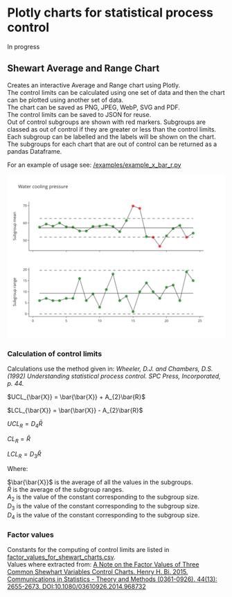 # Plotly charts for statistical process control

In progress

## Shewart Average and Range Chart
Creates an interactive Average and Range chart using Plotly.  
The control limits can be calculated using one set of data and then the chart can be plotted using another set of data.  
The chart can be saved as PNG, JPEG, WebP, SVG and PDF.  
The control limits can be saved to JSON for reuse.  
Out of control subgroups are shown with red markers.
Subgroups are classed as out of control if they are greater or less than the control limits.  
Each subgroup can be labelled and the labels will be shown on the chart.  
The subgroups for each chart that are out of control can be returned as a pandas Dataframe.

For an example of usage see: [/examples/example_x_bar_r.py](/examples/example_x_bar_r.py)

![Water_chart.svg](examples%2FWater_chart.svg)


### Calculation of control limits
Calculations use the method given in: <em>Wheeler, D.J. and Chambers, D.S. (1992) Understanding statistical process control. SPC Press, Incorporated, p. 44.</em>  

$UCL_{\bar{X}} = \bar{\bar{X}} + A_{2}\bar{R}$  
  
$LCL_{\bar{X}} = \bar{\bar{X}} - A_{2}\bar{R}$  
  
$UCL_{R} = D_{4}\bar{R}$  
  
$CL_{R} = \bar{R}$  
  
$LCL_{R} = D_{3}\bar{R}$

Where:

$\bar{\bar{X}}$ is the average of all the values in the subgroups.  
$\bar{R}$ is the average of the subgroup ranges.  
$A_{2}$ is the value of the constant corresponding to the subgroup size.  
$D_{3}$ is the value of the constant corresponding to the subgroup size.  
$D_{4}$ is the value of the constant corresponding to the subgroup size.
### Factor values
Constants for the computing of control limits are listed in [factor_values_for_shewart_charts.csv](constants/factor_values_for_shewart_charts.csv).  
Values where extracted from: 
[A Note on the Factor Values of Three Common Shewhart Variables Control Charts. Henry H. Bi. 2015. Communications in Statistics - Theory and Methods (0361-0926). 44(13): 2655-2673. DOI:10.1080/03610926.2014.968732](https://www.researchgate.net/publication/275236350_A_Note_on_the_Factor_Values_of_Three_Common_Shewhart_Variables_Control_Charts_Henry_H_Bi_2015_Communications_in_Statistics_-_Theory_and_Methods_0361-0926_4413_2655-2673_httpdxdoiorg1010800361092620149)


